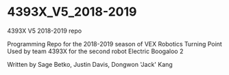 # 4393X_V5_2018-2019
4393X V5 2018-2019 repo

Programming Repo for the 2018-2019 season of VEX Robotics Turning Point
Used by team 4393X for the second robot Electric Boogaloo 2

Written by Sage Betko, Justin Davis, Dongwon 'Jack' Kang

